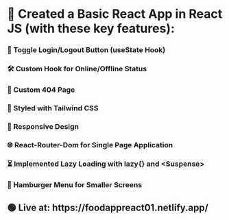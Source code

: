 <h1>🚀 Created a Basic React App in React JS (with these key features):</h1>
<h3>🔁 Toggle Login/Logout Button (useState Hook)</h3>
<h3>🛠️ Custom Hook for Online/Offline Status</h3>
<h3>🚫 Custom 404 Page</h3>
<h3>🎨 Styled with Tailwind CSS</h3>
<h3>📱 Responsive Design</h3>
<h3>🌐 React-Router-Dom for Single Page Application</h3>
<h3>⏳ Implemented Lazy Loading with lazy{} and &lt;Suspense&gt; </h3>
  <h3>🍔 Hamburger Menu for Smaller Screens</h3>
<h2>🟢 Live at: https://foodappreact01.netlify.app/</h2>
